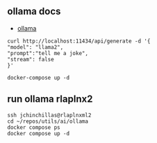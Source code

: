 ## ollama docs

- [ollama](https://github.com/jmorganca/ollama)

```
curl http://localhost:11434/api/generate -d '{
"model": "llama2",
"prompt":"tell me a joke",
"stream": false
}'

docker-compose up -d

```

## run ollama rlaplnx2

```
ssh jchinchillas@rlaplnxml2
cd ~/repos/utils/ai/ollama
docker compose ps
docker compose up -d
```

